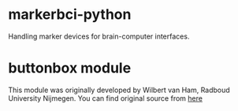 # markerbci-python
Handling marker devices for brain-computer interfaces.

 # buttonbox module
 This module was originally developed by Wilbert van Ham, Radboud University Nijmegen.
 You can find original source from [here](https://github.com/wilberth/RuSocSci)
